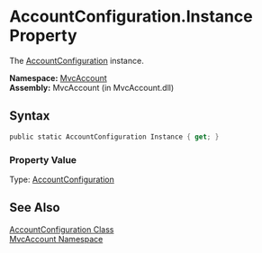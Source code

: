 AccountConfiguration.Instance Property
======================================
The [AccountConfiguration][1] instance.

**Namespace:** [MvcAccount][2]  
**Assembly:** MvcAccount (in MvcAccount.dll)

Syntax
------

```csharp
public static AccountConfiguration Instance { get; }
```

### Property Value
Type: [AccountConfiguration][1]

See Also
--------
[AccountConfiguration Class][1]  
[MvcAccount Namespace][2]  

[1]: README.md
[2]: ../README.md